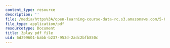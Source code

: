 ```yaml
---
content_type: resource
description: ''
file: /media/https%3A/open-learning-course-data-rc.s3.amazonaws.com/5-07sc-biological-chemistry-i-fall-2013/6d299601babbb237953d2adc2bfb850c_IKXWnA5Xdqo.pdf
file_type: application/pdf
resourcetype: Document
title: 3play pdf file
uid: 6d299601-babb-b237-953d-2adc2bfb850c
---
```

